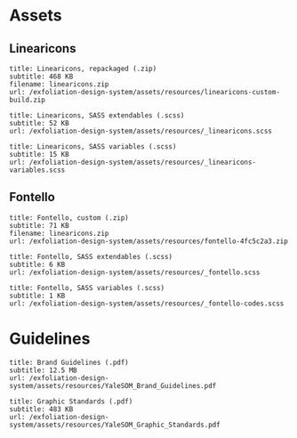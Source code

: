 # Assets
## Linearicons
```download|span-2
title: Linearicons, repackaged (.zip)
subtitle: 468 KB
filename: linearicons.zip
url: /exfoliation-design-system/assets/resources/linearicons-custom-build.zip
```
```download|span-2
title: Linearicons, SASS extendables (.scss)
subtitle: 52 KB
url: /exfoliation-design-system/assets/resources/_linearicons.scss
```
```download|span-2
title: Linearicons, SASS variables (.scss)
subtitle: 15 KB
url: /exfoliation-design-system/assets/resources/_linearicons-variables.scss
```
## Fontello
```download|span-2
title: Fontello, custom (.zip)
subtitle: 71 KB
filename: linearicons.zip
url: /exfoliation-design-system/assets/resources/fontello-4fc5c2a3.zip
```
```download|span-2
title: Fontello, SASS extendables (.scss)
subtitle: 6 KB
url: /exfoliation-design-system/assets/resources/_fontello.scss
```
```download|span-2
title: Fontello, SASS variables (.scss)
subtitle: 1 KB
url: /exfoliation-design-system/assets/resources/_fontello-codes.scss
```

# Guidelines
```download|span-3
title: Brand Guidelines (.pdf)
subtitle: 12.5 MB
url: /exfoliation-design-system/assets/resources/YaleSOM_Brand_Guidelines.pdf
```
```download|span-3
title: Graphic Standards (.pdf)
subtitle: 483 KB
url: /exfoliation-design-system/assets/resources/YaleSOM_Graphic_Standards.pdf
```
